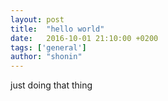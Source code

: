 ```yaml
---
layout: post
title:  "hello world"
date:   2016-10-01 21:10:00 +0200
tags: ['general']
author: "shonin"
---
```


just doing that thing
